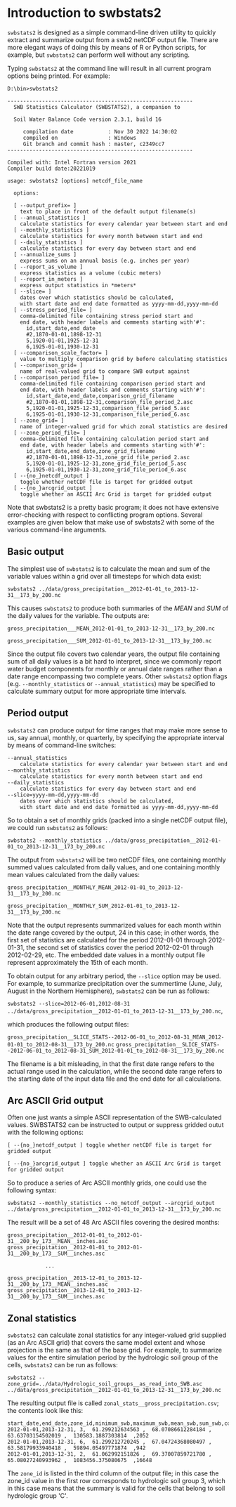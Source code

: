 # Introduction to swbstats2

`swbstats2` is designed as a simple command-line driven utility to quickly extract and summarize output from a swb2 netCDF output file. There are more elegant ways of doing this by means of R or Python scripts, for example, but `swbstats2` can perform well without any scripting.

Typing `swbstats2` at the command line will result in all current program options being printed. For example:
```
D:\bin>swbstats2

-----------------------------------------------------------
  SWB Statistics Calculator (SWBSTATS2), a companion to

  Soil Water Balance Code version 2.3.1, build 16

     compilation date           : Nov 30 2022 14:30:02
     compiled on                : Windows
     Git branch and commit hash : master, c2349cc7
-----------------------------------------------------------

Compiled with: Intel Fortran version 2021
Compiler build date:20221019

usage: swbstats2 [options] netcdf_file_name

  options:

  [ --output_prefix= ]
    text to place in front of the default output filename(s)
  [ --annual_statistics ]
    calculate statistics for every calendar year between start and end
  [ --monthly_statistics ]
    calculate statistics for every month between start and end
  [ --daily_statistics ]
    calculate statistics for every day between start and end
  [ --annualize_sums ]
    express sums on an annual basis (e.g. inches per year)
  [ --report_as_volume ]
    express statistics as a volume (cubic meters)
  [ --report_in_meters ]
    express output statistics in *meters*
  [ --slice= ]
    dates over which statistics should be calculated,
    with start date and end date formatted as yyyy-mm-dd,yyyy-mm-dd
  [ --stress_period_file= ]
    comma-delimited file containing stress period start and
    end date, with header labels and comments starting with'#':
      id,start_date,end_date
      #2,1870-01-01,1898-12-31
      5,1920-01-01,1925-12-31
      6,1925-01-01,1930-12-31
  [ --comparison_scale_factor= ]
    value to multiply comparison grid by before calculating statistics
  [ --comparison_grid= ]
    name of real-valued grid to compare SWB output against
  [ --comparison_period_file= ]
    comma-delimited file containing comparison period start and
    end date, with header labels and comments starting with'#':
      id,start_date,end_date,comparison_grid_filename
      #2,1870-01-01,1898-12-31,comparison_file_period_2.asc
      5,1920-01-01,1925-12-31,comparison_file_period_5.asc
      6,1925-01-01,1930-12-31,comparison_file_period_6.asc
  [ --zone_grid= ]
    name of integer-valued grid for which zonal statistics are desired
  [ --zone_period_file= ]
    comma-delimited file containing calculation period start and
    end date, with header labels and comments starting with'#':
      id,start_date,end_date,zone_grid_filename
      #2,1870-01-01,1898-12-31,zone_grid_file_period_2.asc
      5,1920-01-01,1925-12-31,zone_grid_file_period_5.asc
      6,1925-01-01,1930-12-31,zone_grid_file_period_6.asc
  [ --{no_}netcdf_output ]
    toggle whether netCDF file is target for gridded output
  [ --{no_}arcgrid_output ]
    toggle whether an ASCII Arc Grid is target for gridded output
```
Note that swbstats2 is a pretty basic program; it does not have extensive error-checking with respect to conflicting program options. Several examples are given below that make use of swbstats2 with some of the various command-line arguments.

## Basic output

The simplest use of `swbstats2` is to calculate the mean and sum of the variable values within a grid over all timesteps for which data exist:

`swbstats2 ../data/gross_precipitation__2012-01-01_to_2013-12-31__173_by_200.nc`

This causes `swbstats2` to produce both summaries of the *MEAN* and *SUM* of the daily values for the variable. The outputs are:

`gross_precipitation___MEAN_2012-01-01_to_2013-12-31__173_by_200.nc`

`gross_precipitation___SUM_2012-01-01_to_2013-12-31__173_by_200.nc`

Since the output file covers two calendar years, the output file containing sum of all daily values is a bit hard to interpret, since we commonly report water budget components for monthly or annual date ranges rather than a date range encompassing two complete years. Other `swbstats2` option flags (e.g. `--monthly_statistics` or `--annual_statistics`) may be specified to calculate summary output for more appropriate time intervals.

## Period output

`swbstats2` can produce output for time ranges that may make more sense to us, say annual, monthly, or quarterly, by specifying the appropriate interval by means of command-line switches:
```
--annual_statistics
    calculate statistics for every calendar year between start and end
--monthly_statistics
    calculate statistics for every month between start and end
--daily_statistics
    calculate statistics for every day between start and end
--slice=yyyy-mm-dd,yyyy-mm-dd
    dates over which statistics should be calculated,
    with start date and end date formatted as yyyy-mm-dd,yyyy-mm-dd
```

So to obtain a set of monthly grids (packed into a single netCDF output file), we could run `swbstats2` as follows:

`swbstats2 --monthly_statistics ../data/gross_precipitation__2012-01-01_to_2013-12-31__173_by_200.nc`

The output from `swbstats2` will be two netCDF files, one containing monthly summed values calculated from daily values, and one containing monthly mean values calculated from the daily values:

`gross_precipitation__MONTHLY_MEAN_2012-01-01_to_2013-12-31__173_by_200.nc`

`gross_precipitation__MONTHLY_SUM_2012-01-01_to_2013-12-31__173_by_200.nc`

Note that the output represents summarized values for each month within the date range covered by the output, 24 in this case; in other words, the first set of statistics are calculated for the period 2012-01-01 through 2012-01-31, the second set of statistics cover the period 2012-02-01 through 2012-02-29, etc. The embedded date values in a monthly output file represent approximately the 15th of each month.

To obtain output for any arbitrary period, the `--slice` option may be used. For example, to summarize precipitation over the summertime (June, July, August in the Northern Hemisphere), `swbstats2` can be run as follows:

`swbstats2 --slice=2012-06-01,2012-08-31 ../data/gross_precipitation__2012-01-01_to_2013-12-31__173_by_200.nc`,

which produces the following output files:

`gross_precipitation__SLICE_STATS--2012-06-01_to_2012-08-31_MEAN_2012-01-01_to_2012-08-31__173_by_200.nc`
`gross_precipitation__SLICE_STATS--2012-06-01_to_2012-08-31_SUM_2012-01-01_to_2012-08-31__173_by_200.nc`

The filename is a bit misleading, in that the first date range refers to the actual range used in the calculation, while the second date range refers to the starting date of the input data file and the end date for all calculations.

## Arc ASCII Grid output

Often one just wants a simple ASCII representation of the SWB-calculated values. SWBSTATS2 can be instructed to output or suppress gridded outut with the following options:

`[ --{no_}netcdf_output ]
    toggle whether netCDF file is target for gridded output`

`[ --{no_}arcgrid_output ]
    toggle whether an ASCII Arc Grid is target for gridded output`

So to produce a series of Arc ASCII monthly grids, one could use the following syntax:

`swbstats2 --monthly_statistics --no_netcdf_output --arcgrid_output ../data/gross_precipitation__2012-01-01_to_2013-12-31__173_by_200.nc`

The result will be a set of 48 Arc ASCII files covering the desired months:


    gross_precipitation__2012-01-01_to_2012-01-31__200_by_173__MEAN__inches.asc
    gross_precipitation__2012-01-01_to_2012-01-31__200_by_173__SUM__inches.asc

                ...

    gross_precipitation__2013-12-01_to_2013-12-31__200_by_173__MEAN__inches.asc
    gross_precipitation__2013-12-01_to_2013-12-31__200_by_173__SUM__inches.asc

## Zonal statistics

`swbstats2` can calculate zonal statistics for any integer-valued grid supplied (as an Arc ASCII grid) that covers the same model extent and whose projection is the same as that of the base grid. For example, to summarize values for the entire simulation period by the hydrologic soil group of the cells, `swbstats2` can be run as follows:

```
swbstats2 --zone_grid=../data/Hydrologic_soil_groups__as_read_into_SWB.asc ../data/gross_precipitation__2012-01-01_to_2013-12-31__173_by_200.nc
```

The resulting output file is called `zonal_stats__gross_precipitation.csv`; the contents look like this:

```
start_date,end_date,zone_id,minimum_swb,maximum_swb,mean_swb,sum_swb,count_swb
2012-01-01,2013-12-31, 3,  61.299212634563 ,  68.07086612284184 ,  63.63703154502019 ,  130583.1887303814  ,2052
2012-01-01,2013-12-31, 6,  61.299212720245 ,  67.04724368080497 ,  63.58179933940418 ,  59894.05497771874  ,942
2012-01-01,2013-12-31, 2,  61.062992151826 ,  69.37007859721780 ,  65.08027240993962 ,  1083456.375080675  ,16648
```

The `zone_id` is listed in the third column of the output file; in this case the zone_id value in the first row corresponds to hydrologic soil group 3, which in this case means that the summary is valid for the cells that belong to soil hydrologic group 'C'.
